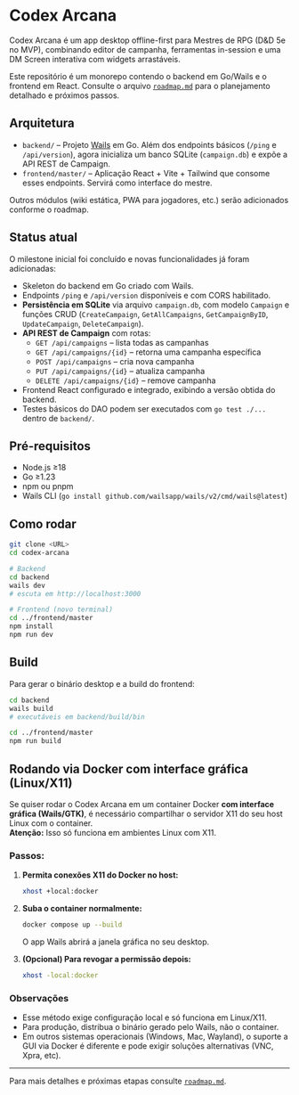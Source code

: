 # Codex Arcana

Codex Arcana é um app desktop offline-first para Mestres de RPG (D&D 5e no MVP), combinando editor de campanha, ferramentas in-session e uma DM Screen interativa com widgets arrastáveis.

Este repositório é um monorepo contendo o backend em Go/Wails e o frontend em React. Consulte o arquivo [`roadmap.md`](roadmap.md) para o planejamento detalhado e próximos passos.

## Arquitetura

- `backend/` – Projeto [Wails](https://wails.io/) em Go. Além dos endpoints básicos (`/ping` e `/api/version`), agora inicializa um banco SQLite (`campaign.db`) e expõe a API REST de Campaign.
- `frontend/master/` – Aplicação React + Vite + Tailwind que consome esses endpoints. Servirá como interface do mestre.

Outros módulos (wiki estática, PWA para jogadores, etc.) serão adicionados conforme o roadmap.

## Status atual

O milestone inicial foi concluído e novas funcionalidades já foram adicionadas:

- Skeleton do backend em Go criado com Wails.
- Endpoints `/ping` e `/api/version` disponíveis e com CORS habilitado.
- **Persistência em SQLite** via arquivo `campaign.db`, com modelo `Campaign` e funções CRUD (`CreateCampaign`, `GetAllCampaigns`, `GetCampaignByID`, `UpdateCampaign`, `DeleteCampaign`).
- **API REST de Campaign** com rotas:
  - `GET /api/campaigns` – lista todas as campanhas
  - `GET /api/campaigns/{id}` – retorna uma campanha específica
  - `POST /api/campaigns` – cria nova campanha
  - `PUT /api/campaigns/{id}` – atualiza campanha
  - `DELETE /api/campaigns/{id}` – remove campanha
- Frontend React configurado e integrado, exibindo a versão obtida do backend.
- Testes básicos do DAO podem ser executados com `go test ./...` dentro de `backend/`.

## Pré-requisitos

- Node.js ≥18
- Go ≥1.23
- npm ou pnpm
- Wails CLI (`go install github.com/wailsapp/wails/v2/cmd/wails@latest`)

## Como rodar

```bash
git clone <URL>
cd codex-arcana

# Backend
cd backend
wails dev
# escuta em http://localhost:3000

# Frontend (novo terminal)
cd ../frontend/master
npm install
npm run dev
```

## Build

Para gerar o binário desktop e a build do frontend:

```bash
cd backend
wails build
# executáveis em backend/build/bin

cd ../frontend/master
npm run build
```

## Rodando via Docker com interface gráfica (Linux/X11)

Se quiser rodar o Codex Arcana em um container Docker **com interface gráfica (Wails/GTK)**, é necessário compartilhar o servidor X11 do seu host Linux com o container.  
**Atenção:** Isso só funciona em ambientes Linux com X11.

### Passos:

1. **Permita conexões X11 do Docker no host:**

   ```sh
   xhost +local:docker
   ```

2. **Suba o container normalmente:**

   ```sh
   docker compose up --build
   ```

   O app Wails abrirá a janela gráfica no seu desktop.

3. **(Opcional) Para revogar a permissão depois:**

   ```sh
   xhost -local:docker
   ```

### Observações

- Esse método exige configuração local e só funciona em Linux/X11.
- Para produção, distribua o binário gerado pelo Wails, não o container.
- Em outros sistemas operacionais (Windows, Mac, Wayland), o suporte a GUI via Docker é diferente e pode exigir soluções alternativas (VNC, Xpra, etc).

---

Para mais detalhes e próximas etapas consulte [`roadmap.md`](roadmap.md).
